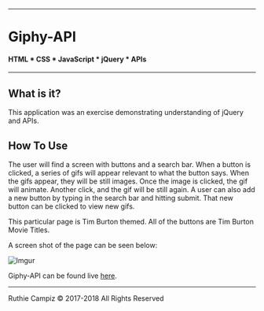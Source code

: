 -----------------------------------------
# Giphy-API

#### HTML * CSS * JavaScript * jQuery * APIs


-----------------------------------------


## What is it?

This application was an exercise demonstrating understanding of jQuery and APIs.


## How To Use

The user will find a screen with buttons and a search bar. When a button is clicked, a series of gifs will appear relevant to what the button says. When the gifs appear, they will be still images. Once the image is clicked, the gif will animate.  Another click, and the gif will be still again. A user can also add a new button by typing in the search bar and hitting submit. That new button can be clicked to view new gifs.

This particular page is Tim Burton themed.  All of the buttons are Tim Burton Movie Titles.

A screen shot of the page can be seen below:

![Imgur](https://i.imgur.com/T4ExrxI.png)

Giphy-API can be found live [here](https://ruthieirl.github.io/Giphy-API/).


- - -

Ruthie Campiz © 2017-2018 All Rights Reserved